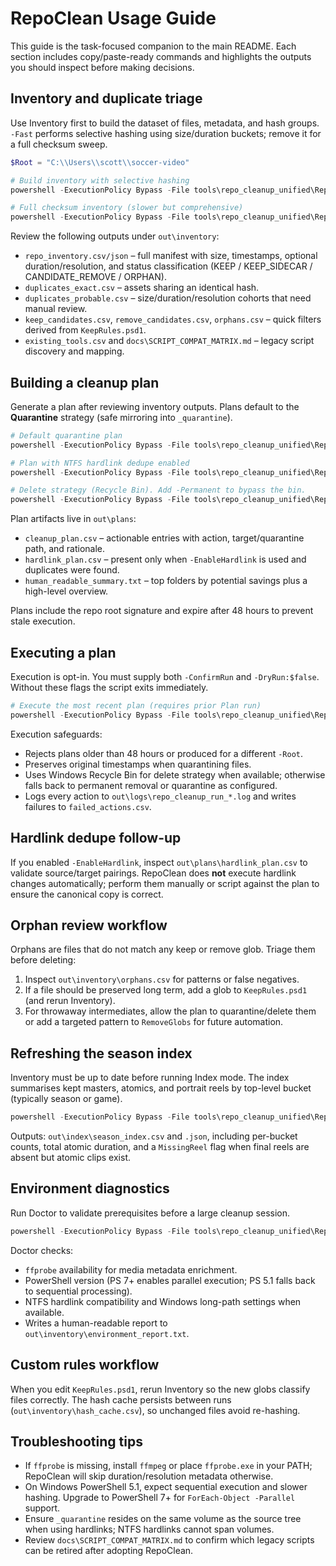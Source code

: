 # RepoClean Usage Guide

This guide is the task-focused companion to the main README. Each section includes copy/paste-ready commands and highlights the outputs you should inspect before making decisions.

## Inventory and duplicate triage
Use Inventory first to build the dataset of files, metadata, and hash groups. `-Fast` performs selective hashing using size/duration buckets; remove it for a full checksum sweep.

```powershell
$Root = "C:\\Users\\scott\\soccer-video"

# Build inventory with selective hashing
powershell -ExecutionPolicy Bypass -File tools\repo_cleanup_unified\RepoClean.ps1 -Mode Inventory -Root $Root -Fast

# Full checksum inventory (slower but comprehensive)
powershell -ExecutionPolicy Bypass -File tools\repo_cleanup_unified\RepoClean.ps1 -Mode Inventory -Root $Root
```

Review the following outputs under `out\inventory`:

- `repo_inventory.csv/json` – full manifest with size, timestamps, optional duration/resolution, and status classification (KEEP / KEEP_SIDECAR / CANDIDATE_REMOVE / ORPHAN).
- `duplicates_exact.csv` – assets sharing an identical hash.
- `duplicates_probable.csv` – size/duration/resolution cohorts that need manual review.
- `keep_candidates.csv`, `remove_candidates.csv`, `orphans.csv` – quick filters derived from `KeepRules.psd1`.
- `existing_tools.csv` and `docs\SCRIPT_COMPAT_MATRIX.md` – legacy script discovery and mapping.

## Building a cleanup plan
Generate a plan after reviewing inventory outputs. Plans default to the **Quarantine** strategy (safe mirroring into `_quarantine`).

```powershell
# Default quarantine plan
powershell -ExecutionPolicy Bypass -File tools\repo_cleanup_unified\RepoClean.ps1 -Mode Plan -Root $Root

# Plan with NTFS hardlink dedupe enabled
powershell -ExecutionPolicy Bypass -File tools\repo_cleanup_unified\RepoClean.ps1 -Mode Plan -Root $Root -EnableHardlink

# Delete strategy (Recycle Bin). Add -Permanent to bypass the bin.
powershell -ExecutionPolicy Bypass -File tools\repo_cleanup_unified\RepoClean.ps1 -Mode Plan -Root $Root -Strategy Delete
```

Plan artifacts live in `out\plans`:

- `cleanup_plan.csv` – actionable entries with action, target/quarantine path, and rationale.
- `hardlink_plan.csv` – present only when `-EnableHardlink` is used and duplicates were found.
- `human_readable_summary.txt` – top folders by potential savings plus a high-level overview.

Plans include the repo root signature and expire after 48 hours to prevent stale execution.

## Executing a plan
Execution is opt-in. You must supply both `-ConfirmRun` and `-DryRun:$false`. Without these flags the script exits immediately.

```powershell
# Execute the most recent plan (requires prior Plan run)
powershell -ExecutionPolicy Bypass -File tools\repo_cleanup_unified\RepoClean.ps1 -Mode Execute -Root $Root -ConfirmRun -DryRun:$false
```

Execution safeguards:

- Rejects plans older than 48 hours or produced for a different `-Root`.
- Preserves original timestamps when quarantining files.
- Uses Windows Recycle Bin for delete strategy when available; otherwise falls back to permanent removal or quarantine as configured.
- Logs every action to `out\logs\repo_cleanup_run_*.log` and writes failures to `failed_actions.csv`.

## Hardlink dedupe follow-up
If you enabled `-EnableHardlink`, inspect `out\plans\hardlink_plan.csv` to validate source/target pairings. RepoClean does **not** execute hardlink changes automatically; perform them manually or script against the plan to ensure the canonical copy is correct.

## Orphan review workflow
Orphans are files that do not match any keep or remove glob. Triage them before deleting:

1. Inspect `out\inventory\orphans.csv` for patterns or false negatives.
2. If a file should be preserved long term, add a glob to `KeepRules.psd1` (and rerun Inventory).
3. For throwaway intermediates, allow the plan to quarantine/delete them or add a targeted pattern to `RemoveGlobs` for future automation.

## Refreshing the season index
Inventory must be up to date before running Index mode. The index summarises kept masters, atomics, and portrait reels by top-level bucket (typically season or game).

```powershell
powershell -ExecutionPolicy Bypass -File tools\repo_cleanup_unified\RepoClean.ps1 -Mode Index -Root $Root
```

Outputs: `out\index\season_index.csv` and `.json`, including per-bucket counts, total atomic duration, and a `MissingReel` flag when final reels are absent but atomic clips exist.

## Environment diagnostics
Run Doctor to validate prerequisites before a large cleanup session.

```powershell
powershell -ExecutionPolicy Bypass -File tools\repo_cleanup_unified\RepoClean.ps1 -Mode Doctor -Root $Root
```

Doctor checks:

- `ffprobe` availability for media metadata enrichment.
- PowerShell version (PS 7+ enables parallel execution; PS 5.1 falls back to sequential processing).
- NTFS hardlink compatibility and Windows long-path settings when available.
- Writes a human-readable report to `out\inventory\environment_report.txt`.

## Custom rules workflow
When you edit `KeepRules.psd1`, rerun Inventory so the new globs classify files correctly. The hash cache persists between runs (`out\inventory\hash_cache.csv`), so unchanged files avoid re-hashing.

## Troubleshooting tips
- If `ffprobe` is missing, install `ffmpeg` or place `ffprobe.exe` in your PATH; RepoClean will skip duration/resolution metadata otherwise.
- On Windows PowerShell 5.1, expect sequential execution and slower hashing. Upgrade to PowerShell 7+ for `ForEach-Object -Parallel` support.
- Ensure `_quarantine` resides on the same volume as the source tree when using hardlinks; NTFS hardlinks cannot span volumes.
- Review `docs\SCRIPT_COMPAT_MATRIX.md` to confirm which legacy scripts can be retired after adopting RepoClean.
